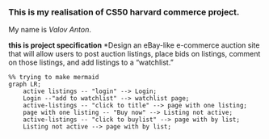 ### This is my realisation of CS50 harvard commerce project.

My name is *Valov Anton*. 

**this is project specification**
*Design an eBay-like e-commerce auction site that will allow users to post auction listings, place bids on listings, comment on those listings, and add listings to a “watchlist.”


```mermaid
%% trying to make mermaid
graph LR;
	active listings -- "login" --> Login;
	Login --"add to watchlist" --> watchlist page;
	active-listings -- "click to title" --> page with one listing;
	page with one listing -- "Buy now" --> Listing not active;
	active-listings -- "click to buylist" --> page with by list;
	Listing not active --> page with by list;
```